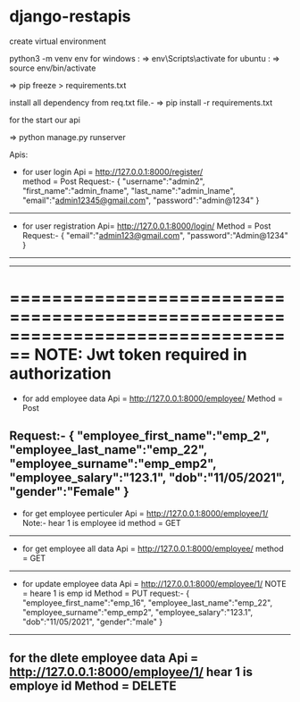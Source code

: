 # django-restapis
create virtual environment

python3 -m venv env
for windows : => env\Scripts\activate
for ubuntu :  => source env/bin/activate

=> pip freeze > requirements.txt

install all dependency from req.txt file.-
=> pip install -r requirements.txt

for the start our api 

=> python manage.py runserver

Apis:

* for user login
Api = http://127.0.0.1:8000/register/    
method = Post
Request:-
{
    "username":"admin2",
    "first_name":"admin_fname",
    "last_name":"admin_lname",
    "email":"admin12345@gmail.com",
    "password":"admin@1234"
}
-----------------------------------------------------------------------------

* for user registration
Api= http://127.0.0.1:8000/login/
Method = Post
Request:-
{
    "email":"admin123@gmail.com",
    "password":"Admin@1234"
}
------------------------------------------------------------------------------
-------------------------------------------------------------------------------

================================================================================
NOTE: Jwt token required in authorization 
================================================================================

* for add employee data 
Api = http://127.0.0.1:8000/employee/
Method = Post

Request:-
{
    "employee_first_name":"emp_2",
    "employee_last_name":"emp_22",
    "employee_surname":"emp_emp2",
    "employee_salary":"123.1",
    "dob":"11/05/2021",
    "gender":"Female"
}
-----------------------------------------------------------------------------

* for get employee perticuler 
Api = http://127.0.0.1:8000/employee/1/
Note:- hear 1 is employee id 
method = GET
----------------------------------------------------------------------------

* for get employee all data
Api = http://127.0.0.1:8000/employee/
method = GET
--------------------------------------------------------------------------

* for update employee data
Api = http://127.0.0.1:8000/employee/1/
NOTE = heare 1 is emp id 
Method = PUT
request:-
{
    "employee_first_name":"emp_16",
    "employee_last_name":"emp_22",
    "employee_surname":"emp_emp2",
    "employee_salary":"123.1",
    "dob":"11/05/2021",
    "gender":"male"
}
---------------------------------------------------------------------------------

for the dlete employee data
Api = http://127.0.0.1:8000/employee/1/
hear 1 is employe id 
Method = DELETE
------------------------------------------------------------------------------






